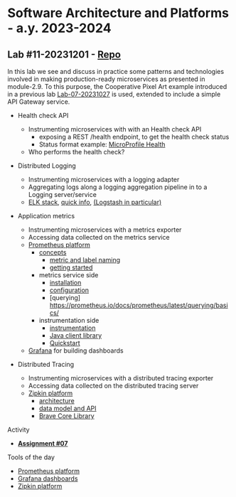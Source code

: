 # Software Architecture and Platforms - a.y. 2023-2024

## Lab #11-20231201 - [Repo](https://github.com/pslab-unibo/sap-2023-2024.git) 

In this lab we see and discuss in practice some patterns and technologies involved in making production-ready microservices as presented in module-2.9. To this purpose, the Cooperative Pixel Art  example introduced in a previous lab [Lab-07-20231027](https://github.com/pslab-unibo/sap-2023-2024/blob/master/Labs/Lab-07-20231027/README.md) is used, extended to include a simple API Gateway service. 

- Health check API
    - Instrumenting microservices with with an Health check API
        - exposing a REST /health endpoint, to get the health check status
        - Status format example: [MicroProfile Health](https://github.com/eclipse/microprofile-health)
    - Who performs the health check?

- Distributed Logging 
    - Instrumenting microservices with a logging adapter
    - Aggregating logs along a logging aggregation pipeline in to a Logging server/service
    - [ELK stack](https://www.elastic.co/elastic-stack), [quick info](https://aws.amazon.com/it/what-is/elk-stack/), [(Logstash in particular)](https://www.elastic.co/logstash)

- Application metrics
    - Instrumenting microservices with a metrics exporter 
    - Accessing data collected on the metrics service
    - [Prometheus platform](https://prometheus.io)
        - [concepts](https://prometheus.io/docs/concepts/data_model/)
            - [metric and label naming](https://prometheus.io/docs/practices/naming/)
            - [getting started](https://prometheus.io/docs/prometheus/latest/getting_started/)
        - metrics service side
            - [installation](https://prometheus.io/docs/prometheus/latest/installation/) 
            - [configuration](https://prometheus.io/docs/prometheus/latest/configuration/configuration/)
            - [querying] https://prometheus.io/docs/prometheus/latest/querying/basics/
        - instrumentation side
            - [instrumentation](https://prometheus.io/docs/instrumenting/clientlibs/)
            - [Java client library](https://github.com/prometheus/client_java)
            - [Quickstart](https://prometheus.github.io/client_java/getting-started/quickstart/)
    - [Grafana](https://grafana.com/) for building dashboards

- Distributed Tracing
    - Instrumenting microservices with a distributed tracing exporter
    - Accessing data collected on the distributed tracing server
    - [Zipkin platform](https://zipkin.io/)
        - [architecture](https://zipkin.io/pages/architecture.html)
        - [data model and API](https://zipkin.io/zipkin-api/#/default/post_spans)
        - [Brave Core Library](https://github.com/openzipkin/brave/blob/master/brave/README.md)

Activity 

- [**Assignment #07**](https://github.com/pslab-unibo/sap-2023-2024/blob/master/Assignments/Assignment-7-20231124.md)


Tools of the day
- [Prometheus platform](https://prometheus.io)
- [Grafana dashboards](https://grafana.com/)
- [Zipkin platform](https://zipkin.io/)


	
	
		
		
		
		